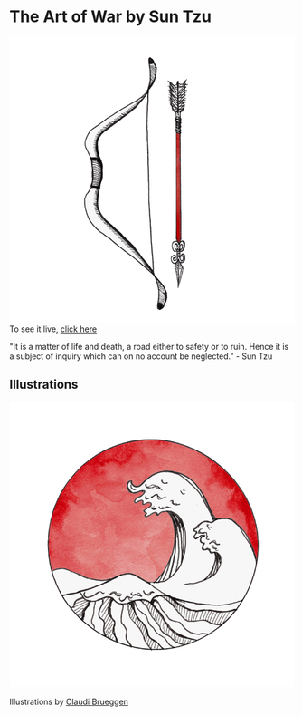 # The Art of War by Sun Tzu
[![alt text](images/art/02_waging_war.png "The Art of War")](https://iarobinson.github.io/theArtOfWar/)
To see it live, [click here](https://iarobinson.github.io/theArtOfWar/)

"It is a matter of life and death, a road either to safety or to ruin. Hence it is a subject of inquiry which can on no account be neglected." - Sun Tzu

## Illustrations

[![alt text](images/art/06_weak_points_and_strong.png "The Art of War")](https://claudia-brueggen.com/)

Illustrations by [Claudi Brueggen](https://claudia-brueggen.com/)
